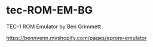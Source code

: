 # tec-ROM-EM-BG
TEC-1 ROM Emulator by Ben Grimmett

https://bennvenn.myshopify.com/pages/eprom-emulator
